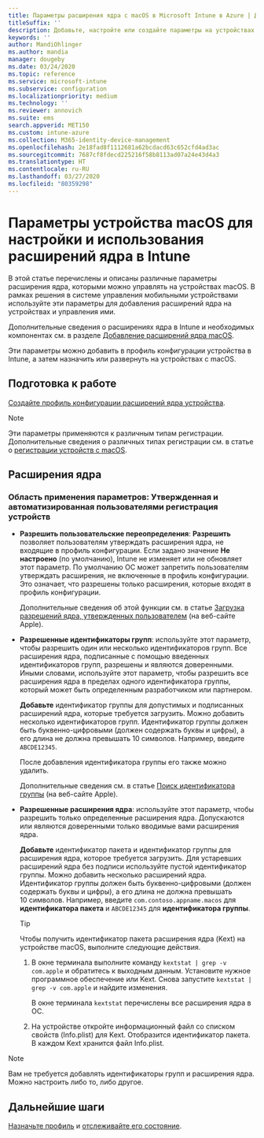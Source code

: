 ```yaml
---
title: Параметры расширения ядра с macOS в Microsoft Intune в Azure | Документация Майкрософт
titleSuffix: ''
description: Добавьте, настройте или создайте параметры на устройствах macOS для использования расширений ядра. Кроме того, разрешите пользователям переопределять утвержденные расширения, разрешите всем расширениям из идентификатора команды или разрешите определенные расширения или приложения в Microsoft Intune.
keywords: ''
author: MandiOhlinger
ms.author: mandia
manager: dougeby
ms.date: 03/24/2020
ms.topic: reference
ms.service: microsoft-intune
ms.subservice: configuration
ms.localizationpriority: medium
ms.technology: ''
ms.reviewer: annovich
ms.suite: ems
search.appverid: MET150
ms.custom: intune-azure
ms.collection: M365-identity-device-management
ms.openlocfilehash: 2e18fad8f1112681a62bcdacd63c652cfd4ad3ac
ms.sourcegitcommit: 7687cf8fdecd225216f58b8113ad07a24e43d4a3
ms.translationtype: HT
ms.contentlocale: ru-RU
ms.lasthandoff: 03/27/2020
ms.locfileid: "80359298"
---
```

# <a name="macos-device-settings-to-configure-and-use-kernel-extensions-in-intune"></a>Параметры устройства macOS для настройки и использования расширений ядра в Intune

В этой статье перечислены и описаны различные параметры расширения ядра, которыми можно управлять на устройствах macOS. В рамках решения в системе управления мобильными устройствами используйте эти параметры для добавления расширений ядра на устройствах и управления ими.

Дополнительные сведения о расширениях ядра в Intune и необходимых компонентах см. в разделе [Добавление расширений ядра macOS](kernel-extensions-overview-macos.md).

Эти параметры можно добавить в профиль конфигурации устройства в Intune, а затем назначить или развернуть на устройствах c macOS.

## <a name="before-you-begin"></a>Подготовка к работе

[Создайте профиль конфигурации расширений ядра устройства](kernel-extensions-overview-macos.md).

> [!NOTE]
> Эти параметры применяются к различным типам регистрации. Дополнительные сведения о различных типах регистрации см. в статье о [регистрации устройств с macOS](../enrollment/macos-enroll.md).

## <a name="kernel-extensions"></a>Расширения ядра

### <a name="settings-apply-to-user-approved-automated-device-enrollment"></a>Область применения параметров: Утвержденная и автоматизированная пользователями регистрация устройств

- **Разрешить пользовательские переопределения**: **Разрешить** позволяет пользователям утверждать расширения ядра, не входящие в профиль конфигурации. Если задано значение **Не настроено** (по умолчанию), Intune не изменяет или не обновляет этот параметр. По умолчанию ОС может запретить пользователям утверждать расширения, не включенные в профиль конфигурации. Это означает, что разрешены только расширения, которые входят в профиль конфигурации.

  Дополнительные сведения об этой функции см. в статье [Загрузка разрешений ядра, утвержденных пользователем](https://developer.apple.com/library/archive/technotes/tn2459/_index.html) (на веб-сайте Apple).

- **Разрешенные идентификаторы групп**: используйте этот параметр, чтобы разрешить один или несколько идентификаторов групп. Все расширения ядра, подписанные с помощью введенных идентификаторов групп, разрешены и являются доверенными. Иными словами, используйте этот параметр, чтобы разрешить все расширения ядра в пределах одного идентификатора группы, который может быть определенным разработчиком или партнером.

  **Добавьте** идентификатор группы для допустимых и подписанных расширений ядра, которые требуется загрузить. Можно добавить несколько идентификаторов групп. Идентификатор группы должен быть буквенно-цифровыми (должен содержать буквы и цифры), а его длина не должна превышать 10 символов. Например, введите `ABCDE12345`.

  После добавления идентификатора группы его также можно удалить.

  Дополнительные сведения см. в статье [Поиск идентификатора группы](https://help.apple.com/developer-account/#/dev55c3c710c) (на веб-сайте Apple).

- **Разрешенные расширения ядра**: используйте этот параметр, чтобы разрешить только определенные расширения ядра. Допускаются или являются доверенными только вводимые вами расширения ядра.

  **Добавьте** идентификатор пакета и идентификатор группы для расширения ядра, которое требуется загрузить. Для устаревших расширений ядра без подписи используйте пустой идентификатор группы. Можно добавить несколько расширений ядра. Идентификатор группы должен быть буквенно-цифровыми (должен содержать буквы и цифры), а его длина не должна превышать 10 символов. Например, введите `com.contoso.appname.macos` для **идентификатора пакета** и `ABCDE12345` для **идентификатора группы**.

  > [!TIP]
  > Чтобы получить идентификатор пакета расширения ядра (Kext) на устройстве macOS, выполните следующие действия.
  >
  > 1. В окне терминала выполните команду `kextstat | grep -v com.apple` и обратитесь к выходным данным. Установите нужное программное обеспечение или Kext. Снова запустите `kextstat | grep -v com.apple` и найдите изменения.
  >
  >    В окне терминала `kextstat` перечислены все расширения ядра в ОС. 
  >
  > 2. На устройстве откройте информационный файл со списком свойств (Info.plist) для Kext. Отобразится идентификатор пакета. В каждом Kext хранится файл Info.plist.

> [!NOTE]
> Вам не требуется добавлять идентификаторы групп и расширения ядра. Можно настроить либо то, либо другое.

## <a name="next-steps"></a>Дальнейшие шаги

[Назначьте профиль](device-profile-assign.md) и [отслеживайте его состояние](device-profile-monitor.md).

